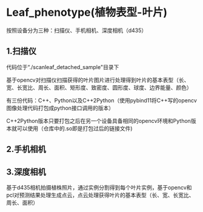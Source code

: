 # Leaf_phenotype(植物表型-叶片)

按照设备分为三种：扫描仪、手机相机、深度相机（d435）

## 1.扫描仪

代码位于“./scanleaf_detached_sample"目录下

基于opencv对扫描仪扫描获得的叶片图片进行处理得到叶片的基本表型（长、宽、长宽比、周长、面积、矩形度、致密度、圆形度、球度、边界能量、颜色）

有三份代码：C++、Python以及C++2Python（使用pybind11将C++写的opencv图像处理代码打包成python接口调用的版本）

C++2Python版本只要打包之后在另一个设备具备相同的opencv环境和Python版本就可以使用（仓库中的.so即是打包过后的链接文件)

## 2.手机相机

## 3.深度相机

基于d435相机拍摄植株照片，通过实例分割得到每个叶片实例，基于opencv和pcl对预测结果处理生成点云，点云处理获得叶片的基本表型（长、宽、长宽比、周长、面积）
